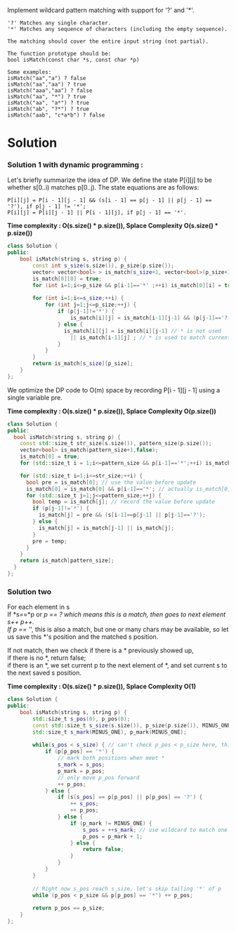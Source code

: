 Implement wildcard pattern matching with support for '?' and '*'.
 
```
'?' Matches any single character.
'*' Matches any sequence of characters (including the empty sequence).

The matching should cover the entire input string (not partial).

The function prototype should be:
bool isMatch(const char *s, const char *p)

Some examples:
isMatch("aa","a") ? false
isMatch("aa","aa") ? true
isMatch("aaa","aa") ? false
isMatch("aa", "*") ? true
isMatch("aa", "a*") ? true
isMatch("ab", "?*") ? true
isMatch("aab", "c*a*b") ? false
```

# Solution

### Solution 1 with dynamic programming :
Let's briefly summarize the idea of DP. We define the state P[i][j] to be whether s[0..i) matches p[0..j). The state equations are as follows:
    
```
P[i][j] = P[i - 1][j - 1] && (s[i - 1] == p[j - 1] || p[j - 1] == '?'), if p[j - 1] != '*';
P[i][j] = P[i][j - 1] || P[i - 1][j], if p[j - 1] == '*'.
```

__Time complexity : O(s.size() * p.size()), Splace Complexity O(s.size() * p.size())__

```cpp
class Solution {
public:
    bool isMatch(string s, string p) {
        const int s_size(s.size()), p_size(p.size());
        vector< vector<bool> > is_match(s_size+1, vector<bool>(p_size+1,false) );
        is_match[0][0] = true;
        for (int i=1;i<=p_size && p[i-1]=='*' ;++i) is_match[0][i] = true;
        
        for (int i=1;i<=s_size;++i) {
            for (int j=1;j<=p_size;++j) {
                if (p[j-1]!='*') {
                    is_match[i][j] = is_match[i-1][j-1] && (p[j-1]=='?' || s[i-1]==p[j-1]);
                } else {
                  is_match[i][j] = is_match[i][j-1] // * is not used
                    || is_match[i-1][j] ; // * is used to match current char
                }
            }
        }
        return is_match[s_size][p_size];
    }
};
```

We optimize the DP code to O(m) space by recording P[i - 1][j - 1] using a single variable pre.

__Time complexity : O(s.size() * p.size()), Splace Complexity O(p.size())__
```cpp
class Solution {
public:
  bool isMatch(string s, string p) {
    const std::size_t str_size(s.size()), pattern_size(p.size());
    vector<bool> is_match(pattern_size+1,false);
    is_match[0] = true;
    for (std::size_t i = 1;i<=pattern_size && p[i-1]=='*';++i) is_match[i] = true;

    for (std::size_t i=1;i<=str_size;++i) {
      bool pre = is_match[0]; // use the value before update
      is_match[0] = is_match[0] && p[i-1]=='*'; // actually is_match[0] will only be true on first row
      for (std::size_t j=1;j<=pattern_size;++j) {
        bool temp = is_match[j]; // record the value before update
        if (p[j-1]!='*') {
          is_match[j] = pre && (s[i-1]==p[j-1] || p[j-1]=='?');
        } else {
          is_match[j] = is_match[j-1] || is_match[j];
        }
        pre = temp;
      }
    }
    return is_match[pattern_size];
  }
};
```

### Solution two

For each element in s  
If *s==*p or *p == ? which means this is a match, then goes to next element s++ p++.  
If p == '*', this is also a match, but one or many chars may be available, so let us save this *'s position and the matched s position.  

If not match, then we check if there is a * previously showed up,  
       if there is no *,  return false;  
       if there is an *,  we set current p to the next element of *, and set current s to the next saved s position.  

__Time complexity : O(s.size() * p.size()), Splace Complexity O(1)__

```cpp
class Solution {
public:
    bool isMatch(string s, string p) {
        std::size_t s_pos(0), p_pos(0);
        const std::size_t s_size(s.size()), p_size(p.size()), MINUS_ONE(-1);
        std::size_t s_mark(MINUS_ONE), p_mark(MINUS_ONE);
        
        while(s_pos < s_size) { // can't check p_pos < p_size here, think about "abc","*"
            if (p[p_pos] == '*') {
                // mark both positions when meet *
                s_mark = s_pos;
                p_mark = p_pos;
                // only move p_pos forward
                ++ p_pos;
            } else {
                if (s[s_pos] == p[p_pos] || p[p_pos] == '?') {
                    ++ s_pos;
                    ++ p_pos;
                } else {
                    if (p_mark != MINUS_ONE) {
                        s_pos = ++s_mark; // use wildcard to match one more char in s
                        p_pos = p_mark + 1;
                    } else {
                        return false;
                    }
                }
            }
        }
        
        // Right now s_pos reach s_size, let's skip tailing '*' of p
        while (p_pos < p_size && p[p_pos] == '*') ++ p_pos; 
        
        return p_pos == p_size;
    }
};
```
